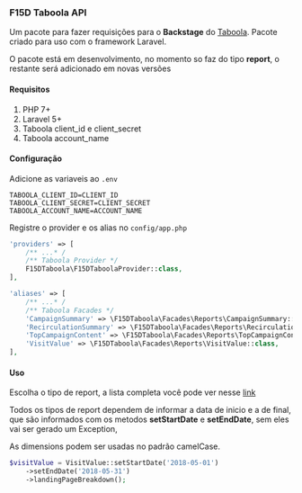 ### F15D Taboola API

Um pacote para fazer requisições para o **Backstage** do [Taboola](https://www.taboola.com).
Pacote criado para uso com o framework Laravel.

O pacote está em desenvolvimento, no momento so faz do tipo **report**, o restante será adicionado em novas versões

#### Requisitos

1. PHP 7+
2. Laravel 5+
3. Taboola client_id e client_secret
4. Taboola account_name

#### Configuração

Adicione as variaveis ao `.env`

````dotenv
TABOOLA_CLIENT_ID=CLIENT_ID
TABOOLA_CLIENT_SECRET=CLIENT_SECRET
TABOOLA_ACCOUNT_NAME=ACCOUNT_NAME
````

Registre o provider e os alias no ``config/app.php``

````php
'providers' => [
    /** ...* /
    /** Taboola Provider */
    F15DTaboola\F15DTaboolaProvider::class,
],
````

````php
'aliases' => [
    /** ...* /
    /** Taboola Facades */
    'CampaignSummary' => \F15DTaboola\Facades\Reports\CampaignSummary::class,
    'RecirculationSummary' => \F15DTaboola\Facades\Reports\RecirculationSummary::class,
    'TopCampaignContent' => \F15DTaboola\Facades\Reports\TopCampaignContent::class,
    'VisitValue' => \F15DTaboola\Facades\Reports\VisitValue::class,
],
````

#### Uso

Escolha o tipo de report, a lista completa você pode ver nesse [link](https://github.com/taboola/Backstage-API/blob/master/Backstage%20API%20-%20Reports.pdf)

Todos os tipos de report dependem de informar a data de inicio e a de final, que são informados com os metodos **setStartDate** e **setEndDate**, sem eles vai ser gerado um Exception,

As dimensions podem ser usadas no padrão camelCase.

````php
$visitValue = VisitValue::setStartDate('2018-05-01')
    ->setEndDate('2018-05-31')
    ->landingPageBreakdown();
````